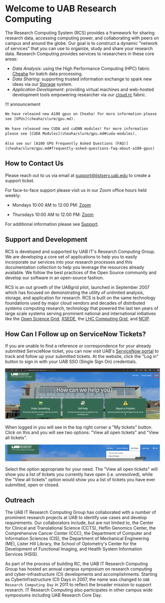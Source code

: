 # Welcome to UAB Research Computing

The Research Computing System (RCS) provides a framework for sharing research data, accessing computing power, and collaborating with peers on campus and around the globe. Our goal is to construct a dynamic "network of services" that you can use to organize, study and share your research data. Research Computing provides services to researchers in these core areas:

- _Data Analysis_: using the High Performance Computing (HPC) fabric [Cheaha](cheaha/getting_started.md) for batch data processing.
- _Data Sharing_: supporting trusted information exchange to spark new ideas via our [Storage](data_management/index.md) system.
- _Application Development_: providing virtual machines and web-hosted development tools empowering researcher via our [cloud.rc](uab_cloud/index.md) fabric.

<!-- markdownlint-disable MD046 -->
!!! announcement

    We have released new A100 gpus on Cheaha! For more information please see [GPUs](cheaha/slurm/gpu.md).

    We have released new CUDA and cuDNN modules! For more information please see [CUDA Modules](cheaha/slurm/gpu.md#cuda-modules).

    Also see our [A100 GPU Frequently Asked Questions (FAQ)](cheaha/slurm/gpu.md#frequently-asked-questions-faq-about-a100-gpus)
<!-- markdownlint-enable MD046 -->

## How to Contact Us

Please reach out to us via email at <support@listserv.uab.edu> to create a support ticket.

For face-to-face support please visit us in our Zoom office hours held weekly:

- Mondays 10:00 AM to 12:00 PM:
[Zoom](https://uab.zoom.us/j/81783104592?pwd=L21OOWNlY2doWXova3MzOGFRcE4zQT09)

- Thursdays 10:00 AM to 12:00 PM:
[Zoom](https://uab.zoom.us/j/81783104592?pwd=L21OOWNlY2doWXova3MzOGFRcE4zQT09)

For additional information please see [Support](./help/support.md).

## Support and Development

RCS is developed and supported by UAB IT's Research Computing Group. We are developing a core set of applications to help you to easily incorporate our services into your research processes and this documentation collection to help you leverage the resources already available. We follow the best practices of the Open Source community and develop our software in an open-source fashion.

RCS is an out growth of the UABgrid pilot, launched in September 2007 which has focused on demonstrating the utility of unlimited analysis, storage, and application for research. RCS is built on the same technology foundations used by major cloud vendors and decades of distributed systems computing research, technology that powered the last ten years of large scale systems serving prominent national and international initiatives like the [Open Science Grid](https://osg-htc.org/), [XSEDE](https://www.xsede.org/), the [LHC Computing Grid](https://wlcg.web.cern.ch/), and [NCIP](https://datascience.cancer.gov/).

## How Can I Follow up on ServiceNow Tickets?

If you are unable to find a reference or correspondence for your already submitted ServcieNow ticket, you can now visit UAB's [ServiceNow portal](https://uabprod.service-now.com/service_portal) to track and follow up your submitted tickets. At the website, click the "Log in" button to sign in with your UAB SSO (Single Sign On) credentials.

![Landing page of ServiceNow Portal with the "Log in" button highlighted](images/servicenow_landing_page.png)

When logged in you will see in the top right corner a "My tickets" button. Click on this and you will see two options: "View all open tickets" and "View all tickets".

![ServiceNow Portal after Logging in, highlighting "My tickets" options](images/servicenow_landing_page_tickets.png)

Select the option appropriate for your need. The "View all open tickets" will show you a list of tickets you currently have open (i.e. unresolved), while the "View all tickets" option would show you a list of tickets you have ever submitted, open or closed.

## Outreach

The UAB IT Research Computing Group has collaborated with a number of prominent research projects at UAB to identify use cases and develop requirements. Our collaborators include, but are not limited to, the Center for Clinical and Translational Science (CCTS), Heflin Genomics Center, the Comprehensive Cancer Center (CCC), the Department of Computer and Information Sciences (CIS), the Department of Mechanical Engineering (ME), Lister Hill Library, the School of Optometry's Center for the Development of Functional Imaging, and Health System Information Services (HSIS).

As part of the process of building RC, the UAB IT Research Computing Group has hosted an annual campus symposium on research computing and cyber-infrastructure (CI) developments and accomplishments. Starting as CyberInfrastructure (CI) Days in 2007, the name was changed to `UAB Research Computing Day` in 2011 to reflect the broader mission to support research. IT Research Computing also participates in other campus wide symposiums including UAB Research Core Day.
